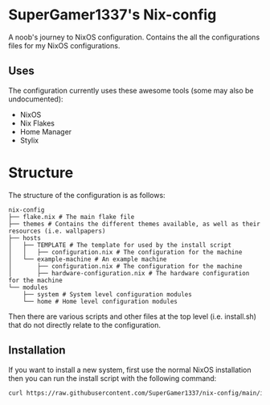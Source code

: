 # SuperGamer1337's Nix-config

A noob's journey to NixOS configuration.
Contains the all the configurations files for my NixOS configurations.

## Uses

The configuration currently uses these awesome tools (some may also be undocumented):

- NixOS
- Nix Flakes
- Home Manager
- Stylix

# Structure

The structure of the configuration is as follows:

```
nix-config
├── flake.nix # The main flake file
├── themes # Contains the different themes available, as well as their resources (i.e. wallpapers) 
├── hosts
│   ├── TEMPLATE # The template for used by the install script
│   │   ├── configuration.nix # The configuration for the machine
│   └── example-machine # An example machine
│       ├── configuration.nix # The configuration for the machine
│       ├── hardware-configuration.nix # The hardware configuration for the machine
└── modules
    ├── system # System level configuration modules
    └── home # Home level configuration modules
```

Then there are various scripts and other files at the top level (i.e. install.sh) that do not directly relate to the configuration.

## Installation

If you want to install a new system, first use the normal NixOS installation then you can run the install script with the following command:

```sh
curl https://raw.githubusercontent.com/SuperGamer1337/nix-config/main/install.sh && chmod 777 install.sh && sudo ./install.sh
```

